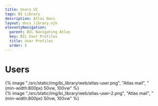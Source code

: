 ```yaml
---
title: Users UI
tags: BI Library
description: Atlas Docs
layout: docs_library.njk
eleventyNavigation:
  parent: BIL Navigating Atlas
  key: BIL User Profiles
  title: User Profiles
  order: 5
---
```


# Users

<div class="box is-flex is-justify-content-center">
{% image "./src/static/img/bi_library/web/atlas-user.png", "Atlas mail", "(min-width:800px) 50vw, 100vw" %}
</div>

<div class="box is-flex is-justify-content-center">
{% image "./src/static/img/bi_library/web/atlas-user-2.png", "Atlas mail", "(min-width:800px) 50vw, 100vw" %}
</div>
